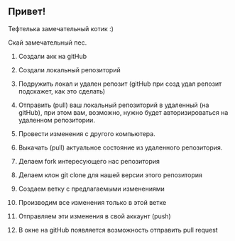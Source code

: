 ## Привет!

Тефтелька замечательный котик :)

Скай замечательный пес.

1. Создали акк на gitHub
2. Создали локальный репозиторий
3. Подружить локал и удален репозит (gitHub при созд удал репозит подскажет, как это сделать)
4. Отправить (pull) ваш локальный репозиторий в удаленный (на gitHub), при этом вам, возможно, нужно будет авторизироваться на удаленном репозитории.
5. Провести изменения с другого компьютера.
6. Выкачать (pull) актуальное состояние из удаленного репозитория.

1. Делаем fork интересующего нас репозитория
2. Делаем клон git clone для нашей версии этого репозитория
3. Создаем ветку с предлагаемыми изменениями
4. Производим все изменения только в этой ветке
5. Отправляем эти изменения в свой аккаунт (push)
6. В окне на gitHub появляется возможность отправить pull request
